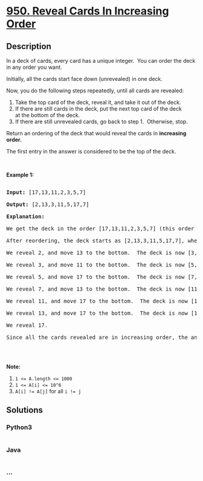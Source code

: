 # [950. Reveal Cards In Increasing Order](https://leetcode.com/problems/reveal-cards-in-increasing-order)



## Description

<p>In a deck of cards, every card has a unique integer.&nbsp; You can order the deck in&nbsp;any order you want.</p>



<p>Initially, all the cards start face down (unrevealed) in one deck.</p>



<p>Now, you do the following steps repeatedly, until all cards are revealed:</p>



<ol>
	<li>Take the top card of the deck, reveal it, and take it out of the deck.</li>
	<li>If there are still cards in the deck, put the next top card of the deck at&nbsp;the bottom of the deck.</li>
	<li>If there are still unrevealed cards, go back to step 1.&nbsp; Otherwise, stop.</li>
</ol>



<p>Return an ordering of the deck that would reveal the cards&nbsp;in <strong>increasing order.</strong></p>



<p>The first entry in the answer is considered to be the top of the deck.</p>



<p>&nbsp;</p>



<div>

<p><strong>Example 1:</strong></p>



<pre>

<strong>Input: </strong><span id="example-input-1-1">[17,13,11,2,3,5,7]</span>

<strong>Output: </strong><span id="example-output-1">[2,13,3,11,5,17,7]</span>

<strong>Explanation: </strong>

We get the deck in the order [17,13,11,2,3,5,7] (this order doesn't matter), and reorder it.

After reordering, the deck starts as [2,13,3,11,5,17,7], where 2 is the top of the deck.

We reveal 2, and move 13 to the bottom.  The deck is now [3,11,5,17,7,13].

We reveal 3, and move 11 to the bottom.  The deck is now [5,17,7,13,11].

We reveal 5, and move 17 to the bottom.  The deck is now [7,13,11,17].

We reveal 7, and move 13 to the bottom.  The deck is now [11,17,13].

We reveal 11, and move 17 to the bottom.  The deck is now [13,17].

We reveal 13, and move 17 to the bottom.  The deck is now [17].

We reveal 17.

Since all the cards revealed are in increasing order, the answer is correct.

</pre>



<div>

<p>&nbsp;</p>



<p><strong>Note:</strong></p>



<ol>
	<li><code>1 &lt;= A.length &lt;= 1000</code></li>
	<li><code>1 &lt;= A[i] &lt;= 10^6</code></li>
	<li><code>A[i] != A[j]</code>&nbsp;for all&nbsp;<code>i != j</code></li>
</ol>

</div>

</div>



## Solutions

<!-- tabs:start -->

### **Python3**

```python

```

### **Java**

```java

```

### **...**

```

```

<!-- tabs:end -->
